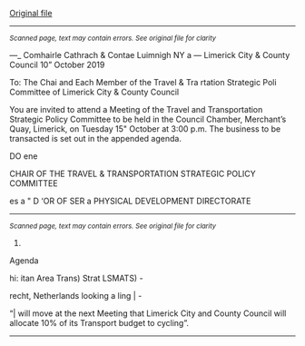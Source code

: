 [Original file](https://www.limerick.ie/sites/default/files/media/documents/2019-10/Agenda%2015.10.19%20-%20Travel%20and%20Transportation%20Strategic%20Policy%20Committee.docx.pdf)

---
*<small>Scanned page, text may contain errors. See original file for clarity</small>*  

—_ Comhairle Cathrach
& Contae Luimnigh
NY a
— Limerick City
& County Council
10” October 2019

To: The Chai and Each Member of the Travel & Tra rtation Strategic Poli
Committee of Limerick City & County Council

You are invited to attend a Meeting of the Travel and Transportation Strategic Policy
Committee to be held in the Council Chamber, Merchant’s Quay, Limerick, on Tuesday 15"
October at 3:00 p.m. The business to be transacted is set out in the appended agenda.

DO ene

CHAIR OF THE TRAVEL & TRANSPORTATION STRATEGIC POLICY COMMITTEE

es a "
D ‘OR OF SER a
PHYSICAL DEVELOPMENT DIRECTORATE


---
*<small>Scanned page, text may contain errors. See original file for clarity</small>*  

1.

Agenda

hi: itan Area Trans) Strat LSMATS) -

recht, Netherlands looking a ling | -

“| will move at the next Meeting that Limerick City and County Council will allocate
10% of its Transport budget to cycling”.


---
